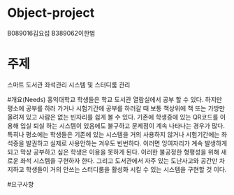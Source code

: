 # Object-project
B089016김요섭 B389062이한범

# 주제
스마트 도서관 좌석관리 시스템 및 스터디룸 관리 

#개요(Needs)
홍익대학교 학생들은 학교 도서관 열람실에서 공부 할 수 있다. 하지만 평소에 공부를 하러 가거나 시험기간에 공부를 하러갈 때 보통 
책상위에 책 또는 가방만 올려져 있고 사람은 없는 빈자리를 쉽게 볼 수 있다. 기존에 학생증에 있는 QR코드를 이용해 입실 퇴실 하는 
시스템이 있음에도 불구하고 문제점이 계속 나타나는 경우가 많다. 
특히나 평소에는 학생들은 기존에 있는 시스템을 거의 사용하지 않거나 시험기간에는 좌석증을 발권하고 실제로 사용안하는 겨우도 빈번하다. 이러면 잉여자리가 계속 발생하게 되고 막상 공부하고 싶은 학생은 이용을 못하게 된다. 이러한 불공정한 형평성을 위해 새로운 좌석 시스템을 구현하자 한다. 
그리고 도서관에서 자주 있는 도난사고와 공간만 차지하고 학생들이 거의 안쓰는 스터디룸을 활성화 시킬 수 있는 시스템을 구현할 것 이다.

#요구사항
